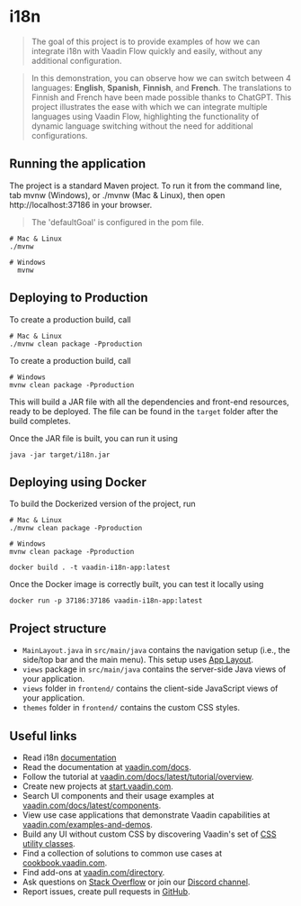 # i18n

> The goal of this project is to provide examples of how we can integrate i18n with Vaadin Flow quickly and easily,
> without any additional configuration.

> In this demonstration, you can observe how we can switch between 4 languages: **English**, **Spanish**, **Finnish**, and **French**.
> The translations to Finnish and French have been made possible thanks to ChatGPT. This project illustrates the ease with
> which we can integrate multiple languages using Vaadin Flow, highlighting the functionality of dynamic language
> switching without the need for additional configurations.

## Running the application

The project is a standard Maven project. To run it from the command line, tab mvnw (Windows), or ./mvnw (Mac & Linux),
then open http://localhost:37186 in your browser.

> The 'defaultGoal' is configured in the pom file.

```shell script
# Mac & Linux
./mvnw
```

```shell script
# Windows
  mvnw
```

## Deploying to Production

To create a production build, call

```shell script
# Mac & Linux
./mvnw clean package -Pproduction
``` 

To create a production build, call

```shell script
# Windows
mvnw clean package -Pproduction
``` 

This will build a JAR file with all the dependencies and front-end resources,
ready to be deployed. The file can be found in the `target` folder after the build completes.

Once the JAR file is built, you can run it using

```shell script
java -jar target/i18n.jar 
```

## Deploying using Docker

To build the Dockerized version of the project, run

```shell script
# Mac & Linux
./mvnw clean package -Pproduction
``` 

```shell script
# Windows
mvnw clean package -Pproduction
``` 

```shell script
docker build . -t vaadin-i18n-app:latest
```

Once the Docker image is correctly built, you can test it locally using

```shell script
docker run -p 37186:37186 vaadin-i18n-app:latest
```

## Project structure

- `MainLayout.java` in `src/main/java` contains the navigation setup (i.e., the
  side/top bar and the main menu). This setup uses
  [App Layout](https://vaadin.com/docs/components/app-layout).
- `views` package in `src/main/java` contains the server-side Java views of your application.
- `views` folder in `frontend/` contains the client-side JavaScript views of your application.
- `themes` folder in `frontend/` contains the custom CSS styles.

## Useful links

- Read i18n [documentation](https://vaadin.com/docs/latest/advanced/i18n-localization#provider-sample-for-translation)
- Read the documentation at [vaadin.com/docs](https://vaadin.com/docs).
- Follow the tutorial at [vaadin.com/docs/latest/tutorial/overview](https://vaadin.com/docs/latest/tutorial/overview).
- Create new projects at [start.vaadin.com](https://start.vaadin.com/).
- Search UI components and their usage examples
  at [vaadin.com/docs/latest/components](https://vaadin.com/docs/latest/components).
- View use case applications that demonstrate Vaadin capabilities
  at [vaadin.com/examples-and-demos](https://vaadin.com/examples-and-demos).
- Build any UI without custom CSS by discovering Vaadin's set
  of [CSS utility classes](https://vaadin.com/docs/styling/lumo/utility-classes).
- Find a collection of solutions to common use cases at [cookbook.vaadin.com](https://cookbook.vaadin.com/).
- Find add-ons at [vaadin.com/directory](https://vaadin.com/directory).
- Ask questions on [Stack Overflow](https://stackoverflow.com/questions/tagged/vaadin) or join
  our [Discord channel](https://discord.gg/MYFq5RTbBn).
- Report issues, create pull requests in [GitHub](https://github.com/vaadin).
